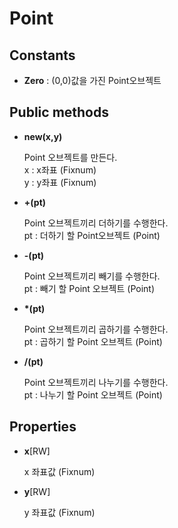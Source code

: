 Point
====

Constants
----
* __Zero__ : (0,0)값을 가진 Point오브젝트

Public methods
----
* __new(x,y)__

  Point 오브젝트를 만든다.<br>
  x : x좌표 (Fixnum)<br>
  y : y좌표 (Fixnum)
  
* __+(pt)__

  Point 오브젝트끼리 더하기를 수행한다.<br>
  pt : 더하기 할 Point오브젝트 (Point)

* __-(pt)__

  Point 오브젝트끼리 빼기를 수행한다.<br>
  pt : 빼기 할 Point 오브젝트 (Point)
  
* __*(pt)__

  Point 오브젝트끼리 곱하기를 수행한다.<br>
  pt : 곱하기 할 Point 오브젝트 (Point)
  
* __/(pt)__

  Point 오브젝트끼리 나누기를 수행한다.<br>
  pt : 나누기 할 Point 오브젝트 (Point)
  
Properties
----
* __x__[RW]
  
  x 좌표값 (Fixnum)
  
* __y__[RW]

  y 좌표값 (Fixnum)
